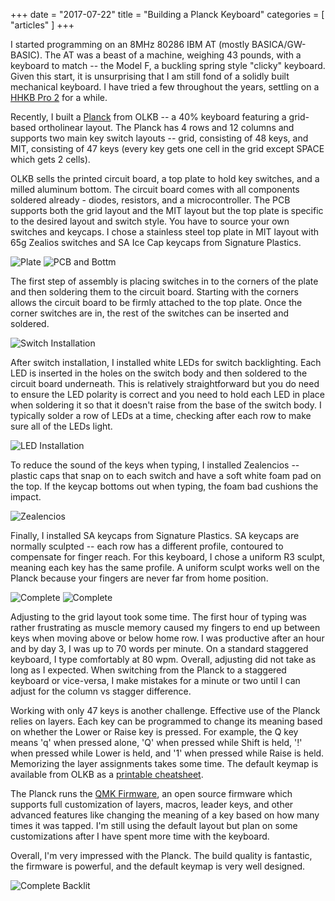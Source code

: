 +++
date = "2017-07-22"
title = "Building a Planck Keyboard"
categories = [ "articles" ]
+++

I started programming on an 8MHz 80286 IBM AT (mostly BASICA/GW-BASIC). The AT was a beast of a machine, weighing 43 pounds, with a keyboard to match -- the Model F, a buckling spring style "clicky" keyboard. Given this start, it is unsurprising that I am still fond of a solidly built mechanical keyboard. I have tried a few throughout the years, settling on a [HHKB Pro 2](https://en.wikipedia.org/wiki/Happy_Hacking_Keyboard) for a while.

Recently, I built a [Planck](https://olkb.com/planck) from OLKB -- a 40% keyboard featuring a grid-based ortholinear layout. The Planck has 4 rows and 12 columns and supports two main key switch layouts -- grid, consisting of 48 keys, and MIT, consisting of 47 keys (every key gets one cell in the grid except SPACE which gets 2 cells).

OLKB sells the printed circuit board, a top plate to hold key switches, and a milled aluminum bottom. The circuit board comes with all components soldered already - diodes, resistors, and a microcontroller. The PCB supports both the grid layout and the MIT layout but the top plate is specific to the desired layout and switch style. You have to source your own switches and keycaps. I chose a stainless steel top plate in MIT layout with 65g Zealios switches and SA Ice Cap keycaps from Signature Plastics.

![Plate](/planck/plate.jpg)
![PCB and Bottm](/planck/pcb.jpg)

The first step of assembly is placing switches in to the corners of the plate and then soldering them to the circuit board. Starting with the corners allows the circuit board to be firmly attached to the top plate. Once the corner switches are in, the rest of the switches can be inserted and soldered.

![Switch Installation](/planck/switches.jpg)

After switch installation, I installed white LEDs for switch backlighting. Each LED is inserted in the holes on the switch body and then soldered to the circuit board underneath. This is relatively straightforward but you do need to ensure the LED polarity is correct and you need to hold each LED in place when soldering it so that it doesn't raise from the base of the switch body. I typically solder a row of LEDs at a time, checking after each row to make sure all of the LEDs light.

![LED Installation](/planck/leds.jpg)

To reduce the sound of the keys when typing, I installed Zealencios -- plastic caps that snap on to each switch and have a soft white foam pad on the top. If the keycap bottoms out when typing, the foam bad cushions the impact.

![Zealencios](/planck/zealencios.jpg)

Finally, I installed SA keycaps from Signature Plastics. SA keycaps are normally sculpted -- each row has a different profile, contoured to compensate for finger reach. For this keyboard, I chose a uniform R3 sculpt, meaning each key has the same profile. A uniform sculpt works well on the Planck because your fingers are never far from home position.

![Complete](/planck/complete.jpg)
![Complete](/planck/complete2.jpg)

Adjusting to the grid layout took some time. The first hour of typing was rather frustrating as muscle memory caused my fingers to end up between keys when moving above or below home row. I was productive after an hour and by day 3, I was up to 70 words per minute. On a standard staggered keyboard, I type comfortably at 80 wpm. Overall, adjusting did not take as long as I expected. When switching from the Planck to a staggered keyboard or vice-versa, I make mistakes for a minute or two until I can adjust for the column vs stagger difference.

Working with only 47 keys is another challenge. Effective use of the Planck relies on layers. Each key can be programmed to change its meaning based on whether the Lower or Raise key is pressed. For example, the Q key means 'q' when pressed alone, 'Q' when pressed while Shift is held, '!' when pressed while Lower is held, and '1' when pressed while Raise is held. Memorizing the layer assignments takes some time. The default keymap is available from OLKB as a [printable cheatsheet](https://github.com/qmk/qmk_firmware/releases/download/planck-4.0/planck-keymap-v4.pdf).

The Planck runs the [QMK Firmware](https://docs.qmk.fm), an open source firmware which supports full customization of layers, macros, leader keys, and other advanced features like changing the meaning of a key based on how many times it was tapped. I'm still using the default layout but plan on some customizations after I have spent more time with the keyboard.

Overall, I'm very impressed with the Planck. The build quality is fantastic, the firmware is powerful, and the default keymap is very well designed.

![Complete Backlit](/planck/complete-bl.jpg)
